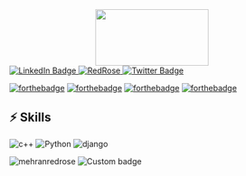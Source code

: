<div id="header" align="center">
  <img src="https://media.giphy.com/media/Qo2dupDib32rkTY4hX/giphy.gif" height="100" width="200"/>
</div>

<div id="header">
  <a href="www.linkedin.com/in/mehranredrose">
    <img src="https://img.shields.io/badge/LinkedIn-blue?style=for-the-badge&logo=linkedin&logoColor=white" alt="LinkedIn Badge"/>
  </a>
  <a href="#">
      <img src="https://img.shields.io/badge/-MehranRedRose-black?style=for-the-badge&logo=Buy%20Me%20A%20Coffee&logoColor=gold" alt="RedRose"/>
  </a>
  <a href="https://twitter.com/Mehranredrose">
    <img src="https://img.shields.io/badge/Twitter-blue?style=for-the-badge&logo=twitter&logoColor=white" alt="Twitter Badge"/>
  </a>
</div>

[![forthebadge](https://forthebadge.com/images/badges/open-source.svg)](https://forthebadge.com)
[![forthebadge](https://forthebadge.com/images/badges/powered-by-coffee.svg)](https://forthebadge.com)
[![forthebadge](https://forthebadge.com/images/badges/not-a-bug-a-feature.svg)](https://forthebadge.com)
[![forthebadge](https://forthebadge.com/images/badges/its-not-a-lie-if-you-believe-it.svg)](https://forthebadge.com)

## ⚡ Skills
![c++](https://img.shields.io/badge/-C++-black?style=for-the-badge&logo=c%2B%2B&color=blue)
![Python](https://img.shields.io/badge/-Python-black?style=for-the-badge&logo=Python&color=gold)
![django](https://img.shields.io/badge/-Django-black?style=for-the-badge&logo=django&logoColor=darkgreen)

![mehranredrose](https://img.shields.io/badge/-MehranRedRose-black?style=for-the-badge&logo=Buy%20Me%20A%20Coffee&logoColor=gold)
![Custom badge](https://img.shields.io/endpoint?color=blue&label=Mehran&logo=Buy%20Me%20A%20Coffee&logoColor=gold&style=for-the-badge&url=https%3A%2F%2Fshields.redsparr0w.com%2F2473%2Fmonday)

